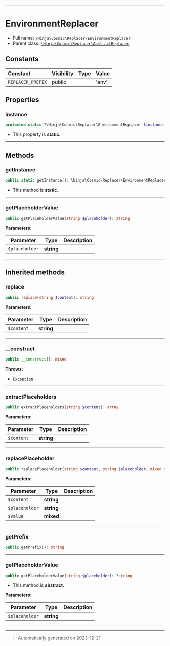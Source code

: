 ***

# EnvironmentReplacer





* Full name: `\Ninja\Cosmic\Replacer\EnvironmentReplacer`
* Parent class: [`\Ninja\Cosmic\Replacer\AbstractReplacer`](./AbstractReplacer.md)


## Constants

| Constant | Visibility | Type | Value |
|:---------|:-----------|:-----|:------|
|`REPLACER_PREFIX`|public| |&#039;env&#039;|

## Properties


### instance



```php
protected static ?\Ninja\Cosmic\Replacer\EnvironmentReplacer $instance
```



* This property is **static**.


***

## Methods


### getInstance



```php
public static getInstance(): \Ninja\Cosmic\Replacer\EnvironmentReplacer
```



* This method is **static**.








***

### getPlaceholderValue



```php
public getPlaceholderValue(string $placeholder): string
```








**Parameters:**

| Parameter | Type | Description |
|-----------|------|-------------|
| `$placeholder` | **string** |  |





***


## Inherited methods


### replace



```php
public replace(string $content): string
```








**Parameters:**

| Parameter | Type | Description |
|-----------|------|-------------|
| `$content` | **string** |  |





***

### __construct



```php
public __construct(): mixed
```











**Throws:**

- [`Exception`](../../../Exception.md)



***

### extractPlaceholders



```php
public extractPlaceholders(string $content): array
```








**Parameters:**

| Parameter | Type | Description |
|-----------|------|-------------|
| `$content` | **string** |  |





***

### replacePlaceholder



```php
public replacePlaceholder(string $content, string $placeholder, mixed $value): string
```








**Parameters:**

| Parameter | Type | Description |
|-----------|------|-------------|
| `$content` | **string** |  |
| `$placeholder` | **string** |  |
| `$value` | **mixed** |  |





***

### getPrefix



```php
public getPrefix(): string
```












***

### getPlaceholderValue



```php
public getPlaceholderValue(string $placeholder): ?string
```




* This method is **abstract**.



**Parameters:**

| Parameter | Type | Description |
|-----------|------|-------------|
| `$placeholder` | **string** |  |





***


***
> Automatically generated on 2023-12-21

